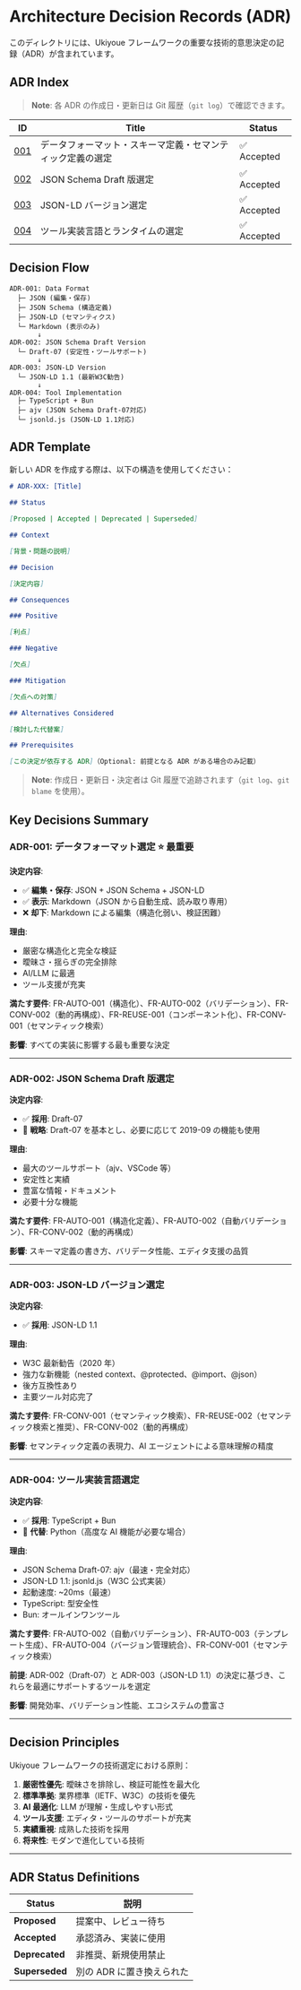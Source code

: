 # Architecture Decision Records (ADR)

このディレクトリには、Ukiyoue フレームワークの重要な技術的意思決定の記録（ADR）が含まれています。

## ADR Index

> **Note**: 各 ADR の作成日・更新日は Git 履歴（`git log`）で確認できます。

| ID                                         | Title                                                      | Status      |
| ------------------------------------------ | ---------------------------------------------------------- | ----------- |
| [001](001-data-format-and-schema.md)       | データフォーマット・スキーマ定義・セマンティック定義の選定 | ✅ Accepted |
| [002](002-json-schema-draft-version.md)    | JSON Schema Draft 版選定                                   | ✅ Accepted |
| [003](003-json-ld-version.md)              | JSON-LD バージョン選定                                     | ✅ Accepted |
| [004](004-tool-implementation-language.md) | ツール実装言語とランタイムの選定                           | ✅ Accepted |

## Decision Flow

```
ADR-001: Data Format
  ├─ JSON (編集・保存)
  ├─ JSON Schema (構造定義)
  ├─ JSON-LD (セマンティクス)
  └─ Markdown (表示のみ)
       ↓
ADR-002: JSON Schema Draft Version
  └─ Draft-07 (安定性・ツールサポート)
       ↓
ADR-003: JSON-LD Version
  └─ JSON-LD 1.1 (最新W3C勧告)
       ↓
ADR-004: Tool Implementation
  ├─ TypeScript + Bun
  ├─ ajv (JSON Schema Draft-07対応)
  └─ jsonld.js (JSON-LD 1.1対応)
```

## ADR Template

新しい ADR を作成する際は、以下の構造を使用してください：

```markdown
# ADR-XXX: [Title]

## Status

[Proposed | Accepted | Deprecated | Superseded]

## Context

[背景・問題の説明]

## Decision

[決定内容]

## Consequences

### Positive

[利点]

### Negative

[欠点]

### Mitigation

[欠点への対策]

## Alternatives Considered

[検討した代替案]

## Prerequisites

[この決定が依存する ADR]（Optional: 前提となる ADR がある場合のみ記載）
```

> **Note**: 作成日・更新日・決定者は Git 履歴で追跡されます（`git log`、`git blame` を使用）。

## Key Decisions Summary

### ADR-001: データフォーマット選定 ⭐ 最重要

**決定内容**:

- ✅ **編集・保存**: JSON + JSON Schema + JSON-LD
- ✅ **表示**: Markdown（JSON から自動生成、読み取り専用）
- ❌ **却下**: Markdown による編集（構造化弱い、検証困難）

**理由**:

- 厳密な構造化と完全な検証
- 曖昧さ・揺らぎの完全排除
- AI/LLM に最適
- ツール支援が充実

**満たす要件**: FR-AUTO-001（構造化）、FR-AUTO-002（バリデーション）、FR-CONV-002（動的再構成）、FR-REUSE-001（コンポーネント化）、FR-CONV-001（セマンティック検索）

**影響**: すべての実装に影響する最も重要な決定

---

### ADR-002: JSON Schema Draft 版選定

**決定内容**:

- ✅ **採用**: Draft-07
- 📝 **戦略**: Draft-07 を基本とし、必要に応じて 2019-09 の機能も使用

**理由**:

- 最大のツールサポート（ajv、VSCode 等）
- 安定性と実績
- 豊富な情報・ドキュメント
- 必要十分な機能

**満たす要件**: FR-AUTO-001（構造化定義）、FR-AUTO-002（自動バリデーション）、FR-CONV-002（動的再構成）

**影響**: スキーマ定義の書き方、バリデータ性能、エディタ支援の品質

---

### ADR-003: JSON-LD バージョン選定

**決定内容**:

- ✅ **採用**: JSON-LD 1.1

**理由**:

- W3C 最新勧告（2020 年）
- 強力な新機能（nested context、@protected、@import、@json）
- 後方互換性あり
- 主要ツール対応完了

**満たす要件**: FR-CONV-001（セマンティック検索）、FR-REUSE-002（セマンティック検索と推奨）、FR-CONV-002（動的再構成）

**影響**: セマンティック定義の表現力、AI エージェントによる意味理解の精度

---

### ADR-004: ツール実装言語選定

**決定内容**:

- ✅ **採用**: TypeScript + Bun
- 📝 **代替**: Python（高度な AI 機能が必要な場合）

**理由**:

- JSON Schema Draft-07: ajv（最速・完全対応）
- JSON-LD 1.1: jsonld.js（W3C 公式実装）
- 起動速度: ~20ms（最速）
- TypeScript: 型安全性
- Bun: オールインワンツール

**満たす要件**: FR-AUTO-002（自動バリデーション）、FR-AUTO-003（テンプレート生成）、FR-AUTO-004（バージョン管理統合）、FR-CONV-001（セマンティック検索）

**前提**: ADR-002（Draft-07）と ADR-003（JSON-LD 1.1）の決定に基づき、これらを最適にサポートするツールを選定

**影響**: 開発効率、バリデーション性能、エコシステムの豊富さ

---

## Decision Principles

Ukiyoue フレームワークの技術選定における原則：

1. **厳密性優先**: 曖昧さを排除し、検証可能性を最大化
2. **標準準拠**: 業界標準（IETF、W3C）の技術を優先
3. **AI 最適化**: LLM が理解・生成しやすい形式
4. **ツール支援**: エディタ・ツールのサポートが充実
5. **実績重視**: 成熟した技術を採用
6. **将来性**: モダンで進化している技術

---

## ADR Status Definitions

| Status         | 説明                      |
| -------------- | ------------------------- |
| **Proposed**   | 提案中、レビュー待ち      |
| **Accepted**   | 承認済み、実装に使用      |
| **Deprecated** | 非推奨、新規使用禁止      |
| **Superseded** | 別の ADR に置き換えられた |
